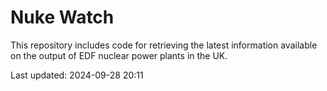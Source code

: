 # Nuke Watch

This repository includes code for retrieving the latest information available on the output of EDF nuclear power plants in the UK.

Last updated: 2024-09-28 20:11